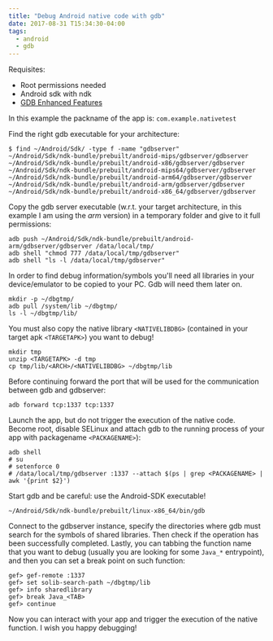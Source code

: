 ```yaml
---
title: "Debug Android native code with gdb"
date: 2017-08-31 T15:34:30-04:00
tags:
  - android
  - gdb
---
```


Requisites:
* Root permissions needed
* Android sdk with ndk
* [GDB Enhanced Features](https://github.com/hugsy/gef)

In this example the packname of the app is: `com.example.nativetest`

Find the right gdb executable for your architecture:
```
$ find ~/Android/Sdk/ -type f -name "gdbserver"
~/Android/Sdk/ndk-bundle/prebuilt/android-mips/gdbserver/gdbserver
~/Android/Sdk/ndk-bundle/prebuilt/android-x86/gdbserver/gdbserver
~/Android/Sdk/ndk-bundle/prebuilt/android-mips64/gdbserver/gdbserver
~/Android/Sdk/ndk-bundle/prebuilt/android-arm64/gdbserver/gdbserver
~/Android/Sdk/ndk-bundle/prebuilt/android-arm/gdbserver/gdbserver
~/Android/Sdk/ndk-bundle/prebuilt/android-x86_64/gdbserver/gdbserver
```

Copy the gdb server executable (w.r.t. your target architecture, in this example I am using the *arm* version) in a temporary folder and give to it full permissions:


```
adb push ~/Android/Sdk/ndk-bundle/prebuilt/android-arm/gdbserver/gdbserver /data/local/tmp/
adb shell "chmod 777 /data/local/tmp/gdbserver"
adb shell "ls -l /data/local/tmp/gdbserver"
```

In order to find debug information/symbols you'll need all libraries in  your device/emulator to be copied to your PC. 
Gdb will need them later on.
```
mkdir -p ~/dbgtmp/
adb pull /system/lib ~/dbgtmp/
ls -l ~/dbgtmp/lib/
```

You must also copy the native library `<NATIVELIBDBG>` (contained in your target apk `<TARGETAPK>`) you want to debug!
```
mkdir tmp
unzip <TARGETAPK> -d tmp
cp tmp/lib/<ARCH>/<NATIVELIBDBG> ~/dbgtmp/lib
```

Before continuing forward the port that will be used for the communication between gdb and gdbserver:
```
adb forward tcp:1337 tcp:1337
```

Launch the app, but do not trigger the execution of the native code.
Become root, disable SELinux and attach gdb to the running process of your app with packagename `<PACKAGENAME>`):

```
adb shell
# su
# setenforce 0
# /data/local/tmp/gdbserver :1337 --attach $(ps | grep <PACKAGENAME> | awk '{print $2}')
```

Start gdb and be careful: use the Android-SDK executable!
```
~/Android/Sdk/ndk-bundle/prebuilt/linux-x86_64/bin/gdb
```

Connect to the gdbserver instance, specify the directories where gdb must search for the symbols of shared libraries.
Then check if the operation has been successfully completed.
Lastly, you can tabbing the function name that you want to debug (usually you are looking for some `Java_*` entrypoint), and then you can set a break point on such function:
```
gef> gef-remote :1337
gef> set solib-search-path ~/dbgtmp/lib
gef> info sharedlibrary
gef> break Java_<TAB>
gef> continue
```

Now you can interact with your app and trigger the execution of the native function.
I wish you happy debugging!

